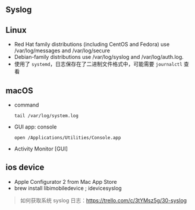 Syslog
---

## Linux
- Red Hat family distributions (including CentOS and Fedora) use /var/log/messages and /var/log/secure
- Debian-family distributions use /var/log/syslog and /var/log/auth.log.
- 使用了 `systemd`，日志保存在了二进制文件格式中，可能需要 `journalctl` 查看

## macOS
- command
    ```
    tail /var/log/system.log
    ```
- GUI app: console
    ```
    open /Applications/Utilities/Console.app
    ```
- Activity Monitor [GUI]


## ios device
- Apple Configurator 2 from Mac App Store
- brew install libimobiledevice ; idevicesyslog
> 如何获取系统 syslog 日志：https://trello.com/c/3tYMsz5g/30-syslog
